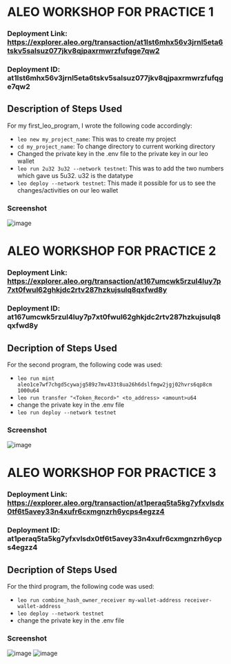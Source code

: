 # ALEO WORKSHOP FOR PRACTICE 1
### Deployment Link: https://explorer.aleo.org/transaction/at1lst6mhx56v3jrnl5eta6tskv5salsuz077jkv8qjpaxrmwrzfufqge7qw2
### Deployment ID: at1lst6mhx56v3jrnl5eta6tskv5salsuz077jkv8qjpaxrmwrzfufqge7qw2
## Description of Steps Used
For my first_leo_program, I wrote the following code accordingly:
- `leo new my_project_name`: This was to create my project
- `cd my_project_name`: To change directory to current working directory
- Changed the private key in the .env file to the private key in our leo wallet
- `leo run 2u32 3u32 --network testnet`: This was to add the two numbers which gave us 5u32. u32 is the datatype
- `leo deploy --network testnet`: This made it possible for us to see the changes/activities on our leo wallet
### Screenshot
![image](https://github.com/user-attachments/assets/97d0dd47-def0-47d3-8f18-07362034aaee)

# ALEO WORKSHOP FOR PRACTICE 2
### Deployment Link: https://explorer.aleo.org/transaction/at167umcwk5rzul4luy7p7xt0fwul62ghkjdc2rtv287hzkujsulq8qxfwd8y
### Deployment ID: at167umcwk5rzul4luy7p7xt0fwul62ghkjdc2rtv287hzkujsulq8qxfwd8y
## Decription of Steps Used
For the second program, the following code was used:
- `leo run mint aleo1ce7wf7chgd5cywajg589z7mv433t8ua26h6dslfmgw2jgj02hvrs6qp8cm 1000u64`
- `leo run transfer "<Token_Record>" <to_address> <amount>u64`
- change the private key in the .env file
- `leo run deploy --network testnet`
### Screenshot
![image](https://github.com/user-attachments/assets/c4838c17-4060-47a3-8e18-1b312ed755fd)

# ALEO WORKSHOP FOR PRACTICE 3
### Deployment Link: https://explorer.aleo.org/transaction/at1peraq5ta5kg7yfxvlsdx0tf6t5avey33n4xufr6cxmgnzrh6ycps4egzz4
### Deployment ID: at1peraq5ta5kg7yfxvlsdx0tf6t5avey33n4xufr6cxmgnzrh6ycps4egzz4
## Decription of Steps Used
For the third program, the following code was used:
- `leo run combine_hash_owner_receiver my-wallet-address receiver-wallet-address`
- `leo deploy --network testnet`
- change the private key in the .env file
### Screenshot
![image](https://github.com/user-attachments/assets/d165230b-9604-4311-8277-27dbb397f7a9)
![image](https://github.com/user-attachments/assets/136b5eab-199d-4d25-b52e-e54641ab6240)



